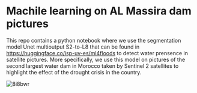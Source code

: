 # Machile learning on AL Massira dam pictures

This repo contains a python notebook where we use the segmentation model Unet multioutput S2-to-L8 that can be found in https://huggingface.co/isp-uv-es/ml4floods to detect water prensence in satellite pictures. More specifically, we use this model on pictures of the second largest water dam in Morocco taken by Sentinel 2 satellites to highlight the effect of the drought crisis in the country.

![8i8bwr](https://github.com/snadir7/MoroccoDroughtML/assets/64689776/c9b74dd0-d346-4c31-9562-8b75906cb7b6)
